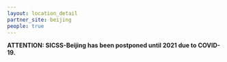 ```yaml
---
layout: location_detail
partner_site: beijing
people: true
---
```


**ATTENTION: SICSS-Beijing has been postponed until 2021 due to COVID-19.**
